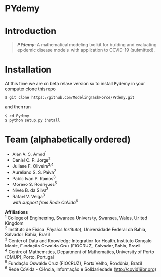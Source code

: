 # PYdemy

# Introduction

> *__PYdemy__*: A mathematical modeling toolkit for building and evaluating epidemic disease models, with application to COVID-19 (submitted).


# Installation

At this time we are on beta relase version so to install Pydemy in your computer clone this repo

```shell
$ git clone https://github.com/ModelingTaskForce/PYdemy.git
```
and then run


```shell
$ cd Pydemy
$ python setup.py install
```


# Team (alphabetically ordered)
- Alan A. S. Amad<sup>1</sup> [<img src="https://fauufpa.files.wordpress.com/2010/05/plataforma-lattes1.jpg" width="15" height="15">](http://lattes.cnpq.br/6801813581350104)
- Daniel C. P. Jorge<sup>2</sup> [<img src="https://fauufpa.files.wordpress.com/2010/05/plataforma-lattes1.jpg" width="15" height="15">](http://lattes.cnpq.br/0919005143796420)
- Juliane F. Oliveira<sup>3,4</sup> [<img src="https://fauufpa.files.wordpress.com/2010/05/plataforma-lattes1.jpg" width="15" height="15">](http://lattes.cnpq.br/1597320074497161)
- Aureliano S. S. Paiva<sup>2</sup> [<img src="https://fauufpa.files.wordpress.com/2010/05/plataforma-lattes1.jpg" width="15" height="15">](http://lattes.cnpq.br/0632668026047114)
- Pablo Ivan P. Ramos<sup>3</sup> [<img src="https://ppgrn.ufms.br/files/2019/11/google-academco.png" width="15" height="15">](https://scholar.google.com/citations?user=6-DJ7XwAAAAJ)[<img src="https://fauufpa.files.wordpress.com/2010/05/plataforma-lattes1.jpg" width="15" height="15">](http://lattes.cnpq.br/8669778446107111)
- Moreno S. Rodrigues<sup>5</sup> [<img src="https://ppgrn.ufms.br/files/2019/11/google-academco.png" width="15" height="15">](https://scholar.google.com.br/citations?user=Cd_LS0wAAAAJ)[<img src="https://fauufpa.files.wordpress.com/2010/05/plataforma-lattes1.jpg" width="15" height="15">](http://lattes.cnpq.br/3986188118296071)
- Nivea B. da Silva<sup>3</sup> [<img src="https://fauufpa.files.wordpress.com/2010/05/plataforma-lattes1.jpg" width="15" height="15">](http://lattes.cnpq.br/2365687224418330)
- Rafael V. Veiga<sup>3</sup> [<img src="https://fauufpa.files.wordpress.com/2010/05/plataforma-lattes1.jpg" width="15" height="15">](http://lattes.cnpq.br/0782333764868447)<br>
_with support from Rede CoVida_<sup>6</sup>

__Affiliations__<br>
<sup>1</sup> College of Engineering, Swansea University, Swansea, Wales, United Kingdom<br>
<sup>2</sup> Instituto de Física (_Physics Institute_), Universidade Federal da Bahia, Salvador, Bahia, Brazil<br>
<sup>3</sup> Center of Data and Knowledge Integration for Health, Instituto Gonçalo Moniz, Fundação Oswaldo Cruz (FIOCRUZ), Salvador, Bahia, Brazil<br>
<sup>4</sup> Centre of Mathematics, Department of Mathematics, University of Porto (CMUP), Porto, Portugal<br>
<sup>5</sup> Fundação Oswaldo Cruz (FIOCRUZ), Porto Velho, Rondônia, Brazil<br>
<sup>6</sup> Rede CoVida - Ciência, Informação e Solidariedade (http://covid19br.org)

